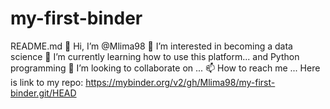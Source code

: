 # my-first-binder
README.md
👋 Hi, I’m @Mlima98
👀 I’m interested in becoming a data science
🌱 I’m currently learning how to use this platform... and Python programming
💞️ I’m looking to collaborate on ...
📫 How to reach me ...
Here is link to my repo: https://mybinder.org/v2/gh/Mlima98/my-first-binder.git/HEAD
